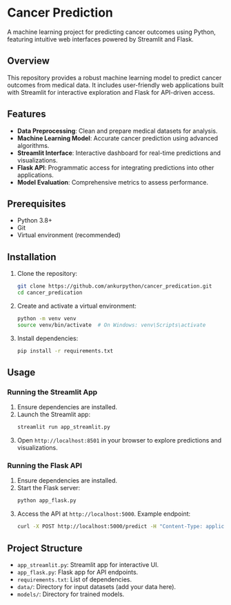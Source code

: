 # Cancer Prediction

A machine learning project for predicting cancer outcomes using Python, featuring intuitive web interfaces powered by Streamlit and Flask.

## Overview
This repository provides a robust machine learning model to predict cancer outcomes from medical data. It includes user-friendly web applications built with Streamlit for interactive exploration and Flask for API-driven access.

## Features
- **Data Preprocessing**: Clean and prepare medical datasets for analysis.
- **Machine Learning Model**: Accurate cancer prediction using advanced algorithms.
- **Streamlit Interface**: Interactive dashboard for real-time predictions and visualizations.
- **Flask API**: Programmatic access for integrating predictions into other applications.
- **Model Evaluation**: Comprehensive metrics to assess performance.

## Prerequisites
- Python 3.8+
- Git
- Virtual environment (recommended)

## Installation
1. Clone the repository:
   ```bash
   git clone https://github.com/ankurpython/cancer_predication.git
   cd cancer_predication
   ```
2. Create and activate a virtual environment:
   ```bash
   python -m venv venv
   source venv/bin/activate  # On Windows: venv\Scripts\activate
   ```
3. Install dependencies:
   ```bash
   pip install -r requirements.txt
   ```

## Usage

### Running the Streamlit App
1. Ensure dependencies are installed.
2. Launch the Streamlit app:
   ```bash
   streamlit run app_streamlit.py
   ```
3. Open `http://localhost:8501` in your browser to explore predictions and visualizations.

### Running the Flask API
1. Ensure dependencies are installed.
2. Start the Flask server:
   ```bash
   python app_flask.py
   ```
3. Access the API at `http://localhost:5000`. Example endpoint:
   ```bash
   curl -X POST http://localhost:5000/predict -H "Content-Type: application/json" -d '{"data": [value1, value2, ...]}'
   ```

## Project Structure
- `app_streamlit.py`: Streamlit app for interactive UI.
- `app_flask.py`: Flask app for API endpoints.
- `requirements.txt`: List of dependencies.
- `data/`: Directory for input datasets (add your data here).
- `models/`: Directory for trained models.

